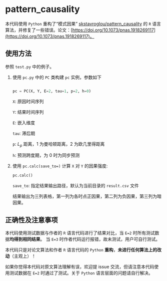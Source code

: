 # pattern_causality

本代码使用 `Python` 重构了“模式因果” [skstavroglou/pattern_causality](https://github.com/skstavroglou/pattern_causality) 的 `R` 语言算法，并修复了一些错误。论文：[https://doi.org/10.1073/pnas.1918269117](https://doi.org/10.1073/pnas.1918269117)。

## 使用方法

参照 `test.py` 中的例子。

1. 使用 `pc.py` 中的 `PC` 类构建 `pc` 实例，参数如下

    ```py

    pc = PC(X, Y, E=2, tau=1, p=2, h=0)

    ```

    `X`: 原因时间序列

    `Y`: 结果时间序列

    `E`: 嵌入维度

    `tau`: 滞后期

    `p`: $L_p$ 距离，1 为曼哈顿距离，2 为欧几里得距离

    `h`: 预测跨度期，为 0 时为同步预测

2. 使用 `pc.calc(save_to=)` 计算 `X` 对 `Y` 的因果强度:

    ```py
    pc.calc()
    ```

    `save_to`: 指定结果输出路径，默认为当前目录的 `result.csv` 文件

    结果输出为三列表格，第一列为各时点正因果，第二列为负因果，第三列为暗因果。

## 正确性及注意事项

本代码使用测试数据与作者的 `R` 语言代码进行了结果对比，当 `E=2` 时所有测试数据**均得到相同结果**。 当 `E=3` 时作者代码运行报错，故未测试，用户可自行测试。

本代码只是对论文算法和作者 `R` 语言代码的 `Python` **重构**，**未进行任何算法上的改动**（主观上）！

如果你觉得本代码对原文算法理解有误，欢迎提 issue 交流，但请注意本代码使用测试数据在 `E=2` 时通过了测试。关于 `Python` 语言层面的问题请自行解决。
